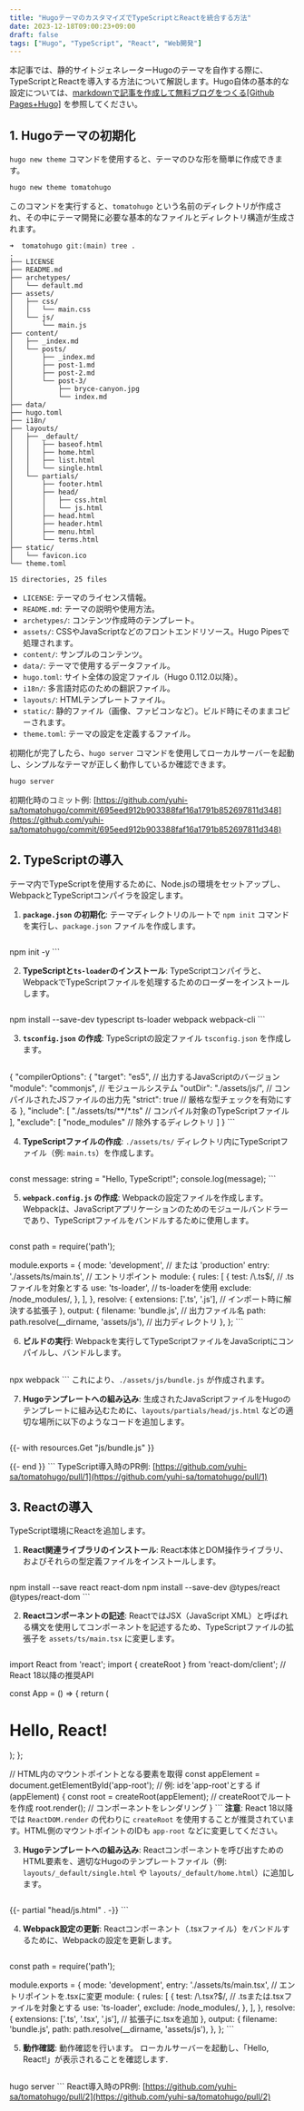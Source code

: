 ```yaml
---
title: "HugoテーマのカスタマイズでTypeScriptとReactを統合する方法"
date: 2023-12-18T09:00:23+09:00
draft: false
tags: ["Hugo", "TypeScript", "React", "Web開発"] 
---
```

<!--more-->
本記事では、静的サイトジェネレーターHugoのテーマを自作する際に、TypeScriptとReactを導入する方法について解説します。Hugo自体の基本的な設定については、[markdownで記事を作成して無料ブログをつくる[Github Pages+Hugo]](https://yuhi-sa.github.io/posts/20210204_hugo/1/) を参照してください。

## 1. Hugoテーマの初期化

`hugo new theme` コマンドを使用すると、テーマのひな形を簡単に作成できます。

```bash
hugo new theme tomatohugo
```
このコマンドを実行すると、`tomatohugo` という名前のディレクトリが作成され、その中にテーマ開発に必要な基本的なファイルとディレクトリ構造が生成されます。

```
➜  tomatohugo git:(main) tree .
.
├── LICENSE
├── README.md
├── archetypes/
│   └── default.md
├── assets/
│   ├── css/
│   │   └── main.css
│   └── js/
│       └── main.js
├── content/
│   ├── _index.md
│   └── posts/
│       ├── _index.md
│       ├── post-1.md
│       ├── post-2.md
│       └── post-3/
│           ├── bryce-canyon.jpg
│           └── index.md
├── data/
├── hugo.toml
├── i18n/
├── layouts/
│   ├── _default/
│   │   ├── baseof.html
│   │   ├── home.html
│   │   ├── list.html
│   │   └── single.html
│   └── partials/
│       ├── footer.html
│       ├── head/
│       │   ├── css.html
│       │   └── js.html
│       ├── head.html
│       ├── header.html
│       ├── menu.html
│       └── terms.html
├── static/
│   └── favicon.ico
└── theme.toml

15 directories, 25 files
```
-   `LICENSE`: テーマのライセンス情報。
-   `README.md`: テーマの説明や使用方法。
-   `archetypes/`: コンテンツ作成時のテンプレート。
-   `assets/`: CSSやJavaScriptなどのフロントエンドリソース。Hugo Pipesで処理されます。
-   `content/`: サンプルのコンテンツ。
-   `data/`: テーマで使用するデータファイル。
-   `hugo.toml`: サイト全体の設定ファイル（Hugo 0.112.0以降）。
-   `i18n/`: 多言語対応のための翻訳ファイル。
-   `layouts/`: HTMLテンプレートファイル。
-   `static/`: 静的ファイル（画像、ファビコンなど）。ビルド時にそのままコピーされます。
-   `theme.toml`: テーマの設定を定義するファイル。

初期化が完了したら、`hugo server` コマンドを使用してローカルサーバーを起動し、シンプルなテーマが正しく動作しているか確認できます。

```bash
hugo server
```
初期化時のコミット例: [https://github.com/yuhi-sa/tomatohugo/commit/695eed912b903388faf16a1791b852697811d348](https://github.com/yuhi-sa/tomatohugo/commit/695eed912b903388faf16a1791b852697811d348)

## 2. TypeScriptの導入

テーマ内でTypeScriptを使用するために、Node.jsの環境をセットアップし、WebpackとTypeScriptコンパイラを設定します。

1.  **`package.json` の初期化**:
    テーマディレクトリのルートで `npm init` コマンドを実行し、`package.json` ファイルを作成します。

    ```bash
npm init -y
    ```

2.  **TypeScriptと`ts-loader`のインストール**:
    TypeScriptコンパイラと、WebpackでTypeScriptファイルを処理するためのローダーをインストールします。

    ```bash
npm install --save-dev typescript ts-loader webpack webpack-cli
    ```

3.  **`tsconfig.json` の作成**:
    TypeScriptの設定ファイル `tsconfig.json` を作成します。

    ```json
{
  "compilerOptions": {
    "target": "es5",          // 出力するJavaScriptのバージョン
    "module": "commonjs",     // モジュールシステム
    "outDir": "./assets/js/", // コンパイルされたJSファイルの出力先
    "strict": true            // 厳格な型チェックを有効にする
  },
  "include": [
    "./assets/ts/**/*.ts"     // コンパイル対象のTypeScriptファイル
  ],
  "exclude": [
    "node_modules"            // 除外するディレクトリ
  ]
}
    ```

4.  **TypeScriptファイルの作成**:
    `./assets/ts/` ディレクトリ内にTypeScriptファイル（例: `main.ts`）を作成します。

    ```typescript:assets/ts/main.ts
const message: string = "Hello, TypeScript!";
console.log(message);
    ```

5.  **`webpack.config.js` の作成**:
    Webpackの設定ファイルを作成します。Webpackは、JavaScriptアプリケーションのためのモジュールバンドラーであり、TypeScriptファイルをバンドルするために使用します。

    ```javascript:webpack.config.js
const path = require('path');

module.exports = {
  mode: 'development', // または 'production'
  entry: './assets/ts/main.ts', // エントリポイント
  module: {
    rules: [
      {
        test: /\\.ts$/, // .tsファイルを対象とする
        use: 'ts-loader', // ts-loaderを使用
        exclude: /node_modules/,
      },
    ],
  },
  resolve: {
    extensions: ['.ts', '.js'], // インポート時に解決する拡張子
  },
  output: {
    filename: 'bundle.js', // 出力ファイル名
    path: path.resolve(__dirname, 'assets/js'), // 出力ディレクトリ
  },
};
    ```

6.  **ビルドの実行**:
    Webpackを実行してTypeScriptファイルをJavaScriptにコンパイルし、バンドルします。

    ```bash
npx webpack
    ```
    これにより、`./assets/js/bundle.js` が作成されます。

7.  **Hugoテンプレートへの組み込み**:
    生成されたJavaScriptファイルをHugoのテンプレートに組み込むために、`layouts/partials/head/js.html` などの適切な場所に以下のようなコードを追加します。

    ```html:layouts/partials/head/js.html
<!-- layouts/partials/head/js.html -->
{{- with resources.Get "js/bundle.js" }}
  <script src="{{ .RelPermalink }}"></script>
{{- end }}
    ```
    TypeScript導入時のPR例: [https://github.com/yuhi-sa/tomatohugo/pull/1](https://github.com/yuhi-sa/tomatohugo/pull/1)

## 3. Reactの導入

TypeScript環境にReactを追加します。

1.  **React関連ライブラリのインストール**:
    React本体とDOM操作ライブラリ、およびそれらの型定義ファイルをインストールします。

    ```bash
npm install --save react react-dom
npm install --save-dev @types/react @types/react-dom
    ```

2.  **Reactコンポーネントの記述**:
    ReactではJSX（JavaScript XML）と呼ばれる構文を使用してコンポーネントを記述するため、TypeScriptファイルの拡張子を `assets/ts/main.tsx` に変更します。

    ```typescript:assets/ts/main.tsx
import React from 'react';
import { createRoot } from 'react-dom/client'; // React 18以降の推奨API

const App = () => {
  return (
    <div>
      <h1>Hello, React!</h1>
    </div>
  );
};

// HTML内のマウントポイントとなる要素を取得
const appElement = document.getElementById('app-root'); // 例: idを'app-root'とする
if (appElement) {
  const root = createRoot(appElement); // createRootでルートを作成
  root.render(<App />); // コンポーネントをレンダリング
}
    ```
    **注意**: React 18以降では `ReactDOM.render` の代わりに `createRoot` を使用することが推奨されています。HTML側のマウントポイントのIDも `app-root` などに変更してください。

3.  **Hugoテンプレートへの組み込み**:
    Reactコンポーネントを呼び出すためのHTML要素を、適切なHugoのテンプレートファイル（例: `layouts/_default/single.html` や `layouts/_default/home.html`）に追加します。

    ```html
<main>
  <div id="app-root"></div> <!-- Reactコンポーネントのマウントポイント -->
</main>

<!-- JavaScriptの読み込み -->
{{- partial "head/js.html" . -}}
    ```

4.  **Webpack設定の更新**:
    Reactコンポーネント（.tsxファイル）をバンドルするために、Webpackの設定を更新します。

    ```javascript:webpack.config.js
const path = require('path');

module.exports = {
  mode: 'development',
  entry: './assets/ts/main.tsx', // エントリポイントを.tsxに変更
  module: {
    rules: [
      {
        test: /\\.tsx?$/, // .tsまたは.tsxファイルを対象とする
        use: 'ts-loader',
        exclude: /node_modules/,
      },
    ],
  },
  resolve: {
    extensions: ['.ts', '.tsx', '.js'], // 拡張子に.tsxを追加
  },
  output: {
    filename: 'bundle.js',
    path: path.resolve(__dirname, 'assets/js'),
  },
};
    ```

5.  **動作確認**:
    動作確認を行います。
    ローカルサーバーを起動し、「Hello, React!」が表示されることを確認します.

    ```bash
hugo server
    ```
    React導入時のPR例: [https://github.com/yuhi-sa/tomatohugo/pull/2](https://github.com/yuhi-sa/tomatohugo/pull/2)
